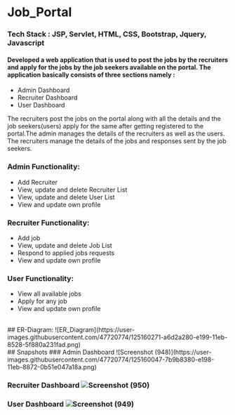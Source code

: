 # Job_Portal
### Tech Stack : JSP, Servlet, HTML, CSS, Bootstrap, Jquery, Javascript

#### Developed a web application that is used to post the jobs by the recruiters and apply for the jobs by the job seekers available on the portal. The application basically consists of three sections namely :
* Admin Dashboard
* Recruiter Dashboard
* User Dashboard
 
The recruiters post the jobs on the portal along with all the details and the job seekers(users) apply for the same after getting registered to the portal.The admin manages the details of the recruiters as well as the users. The recruiters manage the details of the jobs and responses sent by the job seekers.

### Admin Functionality:     
* Add Recruiter
* View, update and delete Recruiter List
* View, update and delete User List 
* View and update own profile 

### Recruiter Functionality:
* Add job
* View, update and delete Job List
* Respond to applied jobs requests
* View and update own profile

### User Functionality:        
* View all available jobs 
* Apply for any job
* View and update own profile

<br/>
## ER-Diagram: ![ER_Diagram](https://user-images.githubusercontent.com/47720774/125160271-a6d2a280-e199-11eb-8528-5f880a231fad.png)

<br/>
## Snapshots
### Admin Dashboard ![Screenshot (948)](https://user-images.githubusercontent.com/47720774/125160047-7b9b8380-e198-11eb-8872-0b51e047a18a.png)

### Recruiter Dashboard  ![Screenshot (950)](https://user-images.githubusercontent.com/47720774/125159960-252e4500-e198-11eb-9a4a-85d699d07c81.png)

### User Dashboard  ![Screenshot (949)](https://user-images.githubusercontent.com/47720774/125160028-69214a00-e198-11eb-817f-05f4f37a2d9b.png)
